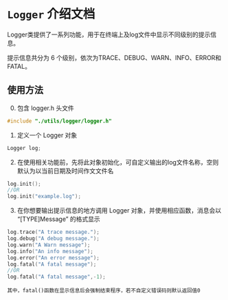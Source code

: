 # `Logger` 介绍文档

Logger类提供了一系列功能，用于在终端上及log文件中显示不同级别的提示信息。

提示信息共分为 6 个级别，依次为TRACE、DEBUG、WARN、INFO、ERROR和FATAL。

## 使用方法

0. 包含 logger.h 头文件
```cpp
#include "./utils/logger/logger.h"
```

1. 定义一个 Logger 对象
```cpp
Logger log;
```

2. 在使用相关功能前，先将此对象初始化，可自定义输出的log文件名称，空则默认为以当前日期及时间作文文件名
```cpp
log.init();
//OR
log.init("example.log");
```

3. 在你想要输出提示信息的地方调用 Logger 对象，并使用相应函数，消息会以 “[TYPE]Message” 的格式显示
```cpp
log.trace("A trace message.");
log.debug("A debug message.");
log.warn("A Warn message");
log.info("An info message");
log.error("An error message");
log.fatal("A fatal message");
//OR
log.fatal("A fatal message",-1);
```

    其中，fatal()函数在显示信息后会强制结束程序，若不自定义错误码则默认返回值0
